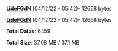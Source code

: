 [**LideFGdN**](/data/LideFGdN.txt) (04/12/22 - 05:42)- 12668 bytes

[**LideFGdN**](/data/LideFGdN.txt) (04/12/22 - 05:42)- 12668 bytes

**Total Datas**: 6459

**Total Size**: 37.08 MB / 37.1 MB